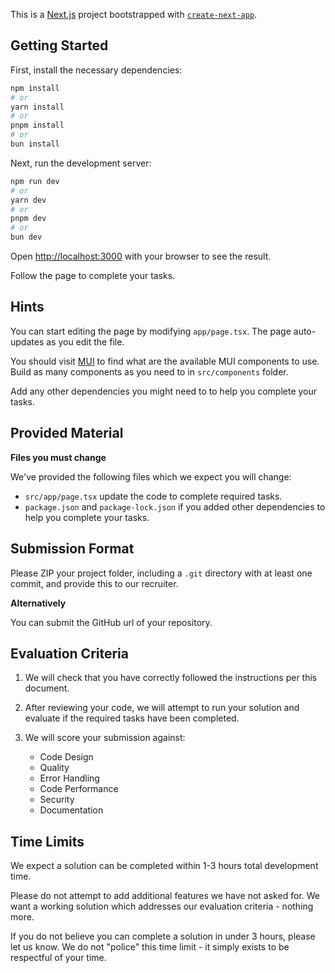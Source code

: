 This is a [Next.js](https://nextjs.org/) project bootstrapped with [`create-next-app`](https://github.com/vercel/next.js/tree/canary/packages/create-next-app).

## Getting Started

First, install the necessary dependencies:

```bash
npm install
# or
yarn install
# or
pnpm install
# or
bun install
```

Next, run the development server:

```bash
npm run dev
# or
yarn dev
# or
pnpm dev
# or
bun dev
```

Open [http://localhost:3000](http://localhost:3000) with your browser to see the result.

Follow the page to complete your tasks.

## Hints

You can start editing the page by modifying `app/page.tsx`. The page auto-updates as you edit the file.

You should visit [MUI](https://mui.com/) to find what are the available MUI components to use. Build as many components as you need to in `src/components` folder.

Add any other dependencies you might need to to help you complete your tasks.

## Provided Material

**Files you must change**

We've provided the following files which we expect you will change:

- `src/app/page.tsx` update the code to complete required tasks.
- `package.json` and `package-lock.json` if you added other dependencies to help you complete your tasks.

## Submission Format

Please ZIP your project folder, including a `.git` directory with at least one commit, and provide this to our recruiter.

**Alternatively**

You can submit the GitHub url of your repository.

## Evaluation Criteria

1. We will check that you have correctly followed the instructions per this document.

2. After reviewing your code, we will attempt to run your solution and evaluate if the required tasks have been completed.

3. We will score your submission against:

   - Code Design
   - Quality
   - Error Handling
   - Code Performance
   - Security
   - Documentation

## Time Limits

We expect a solution can be completed within 1-3 hours total development time.

Please do not attempt to add additional features we have not asked for. We want a working solution which addresses our evaluation criteria - nothing more.

If you do not believe you can complete a solution in under 3 hours, please let us know. We do not "police" this time limit - it simply exists to be respectful of your time.
